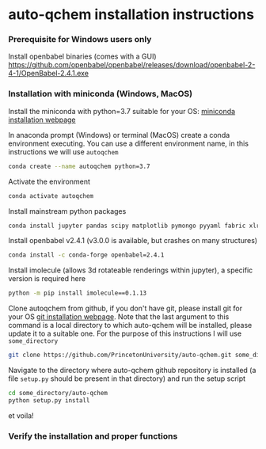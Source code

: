 # auto-qchem installation instructions

### Prerequisite for Windows users only
Install openbabel binaries (comes with a GUI)
https://github.com/openbabel/openbabel/releases/download/openbabel-2-4-1/OpenBabel-2.4.1.exe

### Installation with miniconda (Windows, MacOS)

Install the miniconda with python=3.7 suitable for your OS: [miniconda installation webpage](https://docs.conda.io/en/latest/miniconda.html)

In anaconda prompt (Windows) or terminal (MacOS) create a conda environment executing. You can use a different environment name, in this instructions we will use ```autoqchem```
```bash
conda create --name autoqchem python=3.7
```
Activate the environment
```bash
conda activate autoqchem
```

Install mainstream python packages
```bash
conda install jupyter pandas scipy matplotlib pymongo pyyaml fabric xlrd appdirs
```

Install openbabel v2.4.1 (v3.0.0 is available, but crashes on many structures)
```bash
conda install -c conda-forge openbabel=2.4.1
```

Install imolecule (allows 3d rotateable renderings within jupyter), a specific version is required here
```bash
python -m pip install imolecule==0.1.13
```

Clone autoqchem from github, if you don't have git, please install git for your OS [git installation webpage](https://git-scm.com/book/en/v2/Getting-Started-Installing-Git). Note that the last argument to this command is a local directory to which auto-qchem will be installed, please update it to a suitable one. For the purpose of this instructions I will use ```some_directory```
```bash
git clone https://github.com/PrincetonUniversity/auto-qchem.git some_directory
```
Navigate to the directory where auto-qchem github repository is installed (a file ```setup.py``` should be present in that directory) and run the setup script
```bash
cd some_directory/auto-qchem
python setup.py install
```

et voila!

### Verify the installation and proper functions



